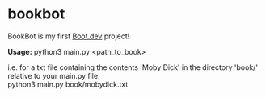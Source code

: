 # bookbot

BookBot is my first [Boot.dev](https://www.boot.dev) project!

**Usage:** python3 main.py <path_to_book>

i.e. for a txt file containing the contents 'Moby Dick' in the directory 'book/' relative to your main.py file:  
python3 main.py book/mobydick.txt
